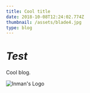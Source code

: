 ```yaml
---
title: Cool title
date: 2018-10-08T12:24:02.774Z
thumbnail: /assets/blade4.jpg
type: blog
---
```

# _Test_

Cool blog.

![Inman's Logo](/assets/inmanslogo.png)
